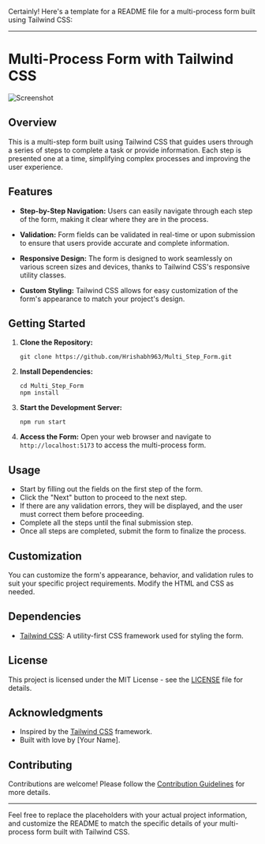 Certainly! Here's a template for a README file for a multi-process form built using Tailwind CSS:

---

# Multi-Process Form with Tailwind CSS

![Screenshot](screenshot.png)

## Overview

This is a multi-step form built using Tailwind CSS that guides users through a series of steps to complete a task or provide information. Each step is presented one at a time, simplifying complex processes and improving the user experience.

## Features

- **Step-by-Step Navigation:** Users can easily navigate through each step of the form, making it clear where they are in the process.

- **Validation:** Form fields can be validated in real-time or upon submission to ensure that users provide accurate and complete information.

- **Responsive Design:** The form is designed to work seamlessly on various screen sizes and devices, thanks to Tailwind CSS's responsive utility classes.

- **Custom Styling:** Tailwind CSS allows for easy customization of the form's appearance to match your project's design.

## Getting Started

1. **Clone the Repository:**
   ```
   git clone https://github.com/Hrishabh963/Multi_Step_Form.git
   ```

2. **Install Dependencies:**
   ```
   cd Multi_Step_Form
   npm install
   ```

3. **Start the Development Server:**
   ```
   npm run start
   ```

4. **Access the Form:**
   Open your web browser and navigate to `http://localhost:5173` to access the multi-process form.

## Usage

- Start by filling out the fields on the first step of the form.
- Click the "Next" button to proceed to the next step.
- If there are any validation errors, they will be displayed, and the user must correct them before proceeding.
- Complete all the steps until the final submission step.
- Once all steps are completed, submit the form to finalize the process.

## Customization

You can customize the form's appearance, behavior, and validation rules to suit your specific project requirements. Modify the HTML and CSS as needed.

## Dependencies

- [Tailwind CSS](https://tailwindcss.com/): A utility-first CSS framework used for styling the form.

## License

This project is licensed under the MIT License - see the [LICENSE](LICENSE) file for details.

## Acknowledgments

- Inspired by the [Tailwind CSS](https://tailwindcss.com/) framework.
- Built with love by [Your Name].

## Contributing

Contributions are welcome! Please follow the [Contribution Guidelines](CONTRIBUTING.md) for more details.

---

Feel free to replace the placeholders with your actual project information, and customize the README to match the specific details of your multi-process form built with Tailwind CSS.